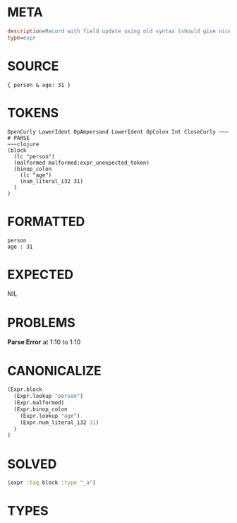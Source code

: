 # META
~~~ini
description=Record with field update using old syntax (should give nice error message)
type=expr
~~~
# SOURCE
~~~roc
{ person & age: 31 }
~~~
# TOKENS
~~~text
OpenCurly LowerIdent OpAmpersand LowerIdent OpColon Int CloseCurly ~~~
# PARSE
~~~clojure
(block
  (lc "person")
  (malformed malformed:expr_unexpected_token)
  (binop_colon
    (lc "age")
    (num_literal_i32 31)
  )
)
~~~
# FORMATTED
~~~roc
person
age : 31
~~~
# EXPECTED
NIL
# PROBLEMS
**Parse Error**
at 1:10 to 1:10

# CANONICALIZE
~~~clojure
(Expr.block
  (Expr.lookup "person")
  (Expr.malformed)
  (Expr.binop_colon
    (Expr.lookup "age")
    (Expr.num_literal_i32 31)
  )
)
~~~
# SOLVED
~~~clojure
(expr :tag block :type "_a")
~~~
# TYPES
~~~roc
~~~
